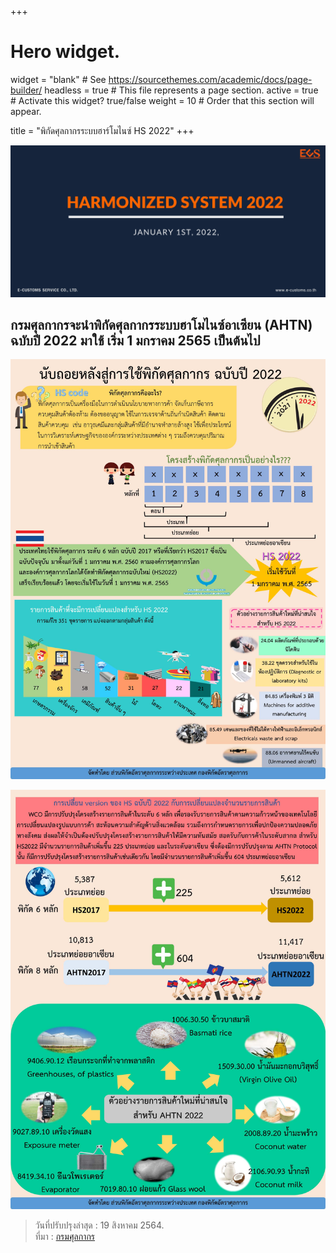 +++
# Hero widget.
widget = "blank"  # See https://sourcethemes.com/academic/docs/page-builder/
headless = true  # This file represents a page section.
active = true  # Activate this widget? true/false
weight = 10  # Order that this section will appear.

title = "พิกัดศุลกากรระบบฮาร์โมไนซ์ HS 2022"
+++

![](./img/featured.png)


## กรมศุลกากรจะนำพิกัดศุลกากรระบบฮาโมไนซ์อาเซียน (AHTN) ฉบับปี 2022 มาใช้ เริ่ม 1 มกราคม 2565 เป็นต้นไป

![](./img/hs-code_2022png_Page1.png)

![](./img/hs-code_2022png_Page2.png)

>วันที่ปรับปรุงล่าสุด : 19 สิงหาคม 2564.  
>ที่มา : [กรมศุลกากร](https://www.customs.go.th/cont_strc_simple_with_date.php?lang=th&top_menu=menu_homepage&ini_menu=menu_public_relations_160421_04&left_menu=menu_public_relations_160421_04_160421_01&current_id=14232932404e505f4d464b4a464a4f)